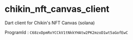 # chikin_nft_canvas_client

Dart client for Chikin's NFT Canvas (solana)


ProgramId : ```C68zxDpmRxYCCkV1tNkkYHAtw2PK2mzoD1wt5aGofEwC```